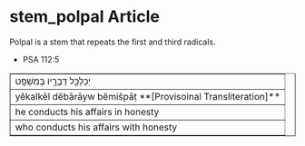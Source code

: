 # stem_polpal Article
Polpal is a stem that repeats the first and third radicals. 

* PSA 112:5
<table border="1" class="docutils">
<colgroup>
<col width="100%" />
</colgroup>
<tbody valign="top">
<tr class="row-odd"><td>יְכַלְכֵּ֖ל דְּבָרָ֣יו בְּמִשְׁפָּֽט</td>
</tr>
<tr class="row-even"><td>yĕkalkēl dĕbārāyw bĕmišpāṭ **[Provisoinal Transliteration]**</td>
</tr>
<tr class="row-odd"><td>he conducts his affairs in honesty</td>
</tr>
<tr class="row-even"><td>who conducts his affairs with honesty</td>
</tr>
</tbody>
</table>